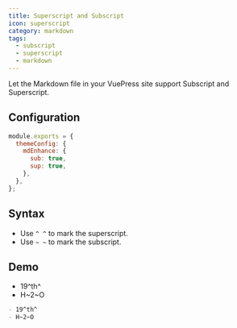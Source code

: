 ```yaml
---
title: Superscript and Subscript
icon: superscript
category: markdown
tags:
  - subscript
  - superscript
  - markdown
---
```


Let the Markdown file in your VuePress site support Subscript and Superscript.

<!-- more -->

## Configuration

```js {4,5}
module.exports = {
  themeConfig: {
    mdEnhance: {
      sub: true,
      sup: true,
    },
  },
};
```

## Syntax

- Use `^ ^` to mark the superscript.
- Use `~ ~` to mark the subscript.

## Demo

- 19^th^
- H~2~O

```md
- 19^th^
- H~2~O
```
